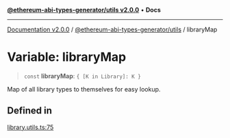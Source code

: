 [**@ethereum-abi-types-generator/utils v2.0.0**](../README.md) • **Docs**

***

[Documentation v2.0.0](../../../packages.md) / [@ethereum-abi-types-generator/utils](../README.md) / libraryMap

# Variable: libraryMap

> `const` **libraryMap**: `{ [K in Library]: K }`

Map of all library types to themselves for easy lookup.

## Defined in

[library.utils.ts:75](https://github.com/niZmosis/ethereum-abi-types-generator/blob/8be0c174f1ad191b06c4413881733fc6912573c5/packages/utils/src/library.utils.ts#L75)
